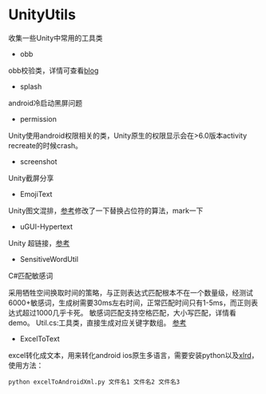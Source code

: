 # UnityUtils
收集一些Unity中常用的工具类
- obb

obb校验类，详情可查看[blog](http://www.jianshu.com/p/af3f8e8f2a96)

- splash

android冷启动黑屏问题

- permission

Unity使用android权限相关的类，Unity原生的权限显示会在>6.0版本activity recreate的时候crash。

- screenshot

Unity截屏分享

- EmojiText

Unity图文混排，[参考](https://blog.uwa4d.com/archives/Sparkle_UGUI.html)修改了一下替换占位符的算法，mark一下

- uGUI-Hypertext

Unity 超链接，[参考](https://github.com/setchi/uGUI-Hypertext)

- SensitiveWordUtil

C#匹配敏感词

采用牺牲空间换取时间的策略，与正则表达式匹配根本不在一个数量级，经测试6000+敏感词，生成树需要30ms左右时间，正常匹配时间只有1-5ms，而正则表达式超过1000几乎卡死。 敏感词匹配支持空格匹配，大小写匹配，详情看demo。 Util.cs:工具类，直接生成对应关键字数组。 [参考](http://blog.csdn.net/chenssy/article/details/26961957)

- ExcelToText

excel转化成文本，用来转化android ios原生多语言，需要安装python以及[xlrd](https://pypi.python.org/pypi/xlrd)，使用方法：
```
python excelToAndroidXml.py 文件名1 文件名2 文件名3
```
